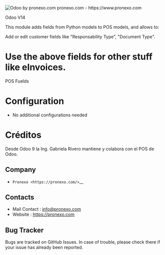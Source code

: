 <img alt="Odoo by pronexo.com" src="https://raw.githubusercontent.com/pronexo-argentina/odoo_pos_addons/14.0/pos_l10n_ar_identification/static/description/ProNexo_Logo2021.png" />
pronexo.com - https://www.pronexo.com 

Odoo V14

This module adds fields from Python models to POS models, and allows to:

Add or edit customer fields like "Responsability Type", "Document Type".

Use the above fields for other stuff like eInvoices.
=====================
POS Fuelds

Configuration
=============
* No additional configurations needed

Créditos
========
Desde Odoo 9 la Ing. Gabriela Rivero mantiene y colabora con el POS de Odoo. 

Company
-------
* `Pronexo <https://pronexo.com/>`__



Contacts
--------
* Mail Contact : info@pronexo.com
* Website : https://pronexo.com

Bug Tracker
-----------
Bugs are tracked on GitHub Issues. In case of trouble, please check there if your issue has already been reported.
